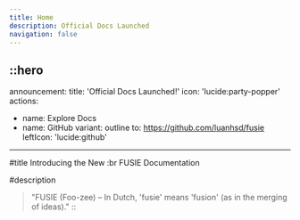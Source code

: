 ```yaml
---
title: Home
description: Official Docs Launched
navigation: false
---
```


::hero
---
announcement:
  title: 'Official Docs Launched!'
  icon: 'lucide:party-popper'
actions:
  - name: Explore Docs
  - name: GitHub
    variant: outline
    to: https://github.com/luanhsd/fusie
    leftIcon: 'lucide:github'
---

#title
Introducing the New :br FUSIE Documentation

#description
> "FUSIE (Foo-zee) – In Dutch, 'fusie' means 'fusion' (as in the merging of ideas)."
::

